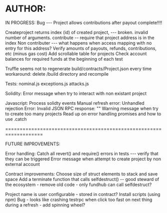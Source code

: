 AUTHOR: <mvpratt>
===================================================================


IN PROGRESS:
Bug --- Project allows contributions after payout complete!!!!

  Createproject returns index (id) of created project, --- broken.  invalid number of arguments.
  contribute -- require that project address is in the index
      Non contributer --- what happens when access mapping with no entry for this address?
  Verify amounts of payouts, refunds, contributions, etc (minus gas cost) 
  Add scrollable table for projects
  Check account balances for required funds at the beginning of each test

Truffle seems not to regenerate build/contracts/Project.json every time
  workaround: delete /build directory and recompile

  
Tests:
nominal.js
exceptions.js
attacks.js


Solidity:
  Error message when try to interact with non existant project

Javascript:
  Process solidty events
  Manual refresh error:
    Unhandled rejection Error: Invalid JSON RPC response: ""
  Warning message when try to create too many projects
  Read up on error handling promises and how to use .catch


===================================================================

FUTURE IMPROVEMENTS: 

  Error handling:
    Catch all revert() and require() errors in tests --- verify that they can be triggered
    Error message when attempt to create project by non external account

  Contract improvements:
    Choose size of struct elements to stack and save space
    Add a terminate function that calls selfdestruct() -- good steward of the ecosystem - remove old code - only fundhub can call selfdestruct?

  Project name is user configurable - stored in contract?
  Install scripts (using npm)
  Bug - looks like crashing testrpc when click too fast on next thing during a refresh - add spinning wheel?
